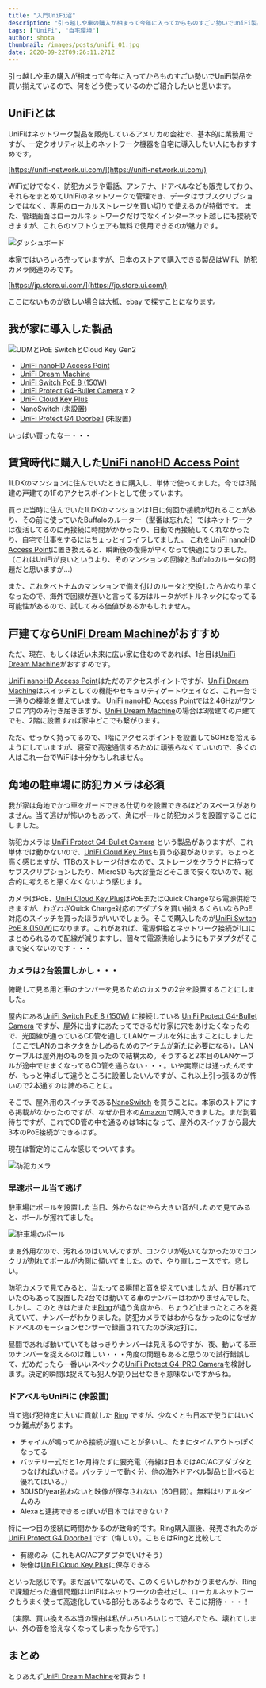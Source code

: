 ```yaml
---
title: "入門UniFi沼"
description: "引っ越しや車の購入が相まって今年に入ってからものすごい勢いでUniFi製品を買い揃えているので、何をどう使っているのかご紹介したいと思います。"
tags: ["UniFi", "自宅環境"]
author: shota
thumbnail: /images/posts/unifi_01.jpg
date: 2020-09-22T09:26:11.271Z
---
```


引っ越しや車の購入が相まって今年に入ってからものすごい勢いでUniFi製品を買い揃えているので、何をどう使っているのかご紹介したいと思います。

## UniFiとは

UniFiはネットワーク製品を販売しているアメリカの会社で、基本的に業務用ですが、一定クオリティ以上のネットワーク機器を自宅に導入したい人にもおすすめです。

[https://unifi-network.ui.com/](https://unifi-network.ui.com/)

WiFiだけでなく、防犯カメラや電話、アンテナ、ドアベルなども販売しており、それらをまとめてUniFiのネットワークで管理でき、データはサブスクリプションではなく、専用のローカルストレージを買い切りで使えるのが特徴です。
また、管理画面はローカルネットワークだけでなくインターネット越しにも接続できますが、これらのソフトウェアも無料で使用できるのが魅力です。

![ダッシュボード](/images/posts/unifi_04.jpg)

本家ではいろいろ売っていますが、日本のストアで購入できる製品はWiFi、防犯カメラ関連のみです。

[https://jp.store.ui.com/](https://jp.store.ui.com/)

ここにないものが欲しい場合は大抵、[ebay](https://www.ebay.com/) で探すことになります。

## 我が家に導入した製品

![UDMとPoE SwitchとCloud Key Gen2](/images/posts/unifi_01.jpg)

* [UniFi nanoHD Access Point](https://store.ui.com/collections/unifi-network-access-points/products/unifi-nanohd-us)
* [UniFi Dream Machine](https://store.ui.com/collections/routing-switching/products/unifi-dream-machine)
* [UniFi Switch PoE 8 (150W)](https://store.ui.com/collections/unifi-network-routing-switching/products/unifi-switch-8-150w)
* [UniFi Protect G4-Bullet Camera](https://store.ui.com/collections/unifi-protect/products/unifi-protect-g4-bullet-camera) x 2
* [UniFi Cloud Key Plus](https://store.ui.com/collections/unifi-protect-nvr/products/unifi-cloudkey-gen2-plus)
* [NanoSwitch](https://www.ui.com/accessories/nanoswitch/) (未設置)
* [UniFi Protect G4 Doorbell](https://store.ui.com/collections/unifi-protect/products/uvc-g4-doorbell) (未設置)

いっぱい買ったなー・・・

## 賃貸時代に購入した[UniFi nanoHD Access Point](https://store.ui.com/collections/unifi-network-access-points/products/unifi-nanohd-us)

1LDKのマンションに住んでいたときに購入し、単体で使ってました。今では3階建の戸建ての1Fのアクセスポイントとして使っています。

買った当時に住んでいた1LDKのマンションは1日に何回か接続が切れることがあり、その前に使っていたBuffaloのルーター（型番は忘れた）ではネットワークは復活してるのに再接続に時間がかかったり、自動で再接続してくれなかったり、自宅で仕事をするにはちょっとイライラしてました。
これを[UniFi nanoHD Access Point](https://store.ui.com/collections/unifi-network-access-points/products/unifi-nanohd-us)に置き換えると、瞬断後の復帰が早くなって快適になりました。（これはUniFiが良いというより、そのマンションの回線とBuffaloのルータの問題だと思いますが...）

また、これをベトナムのマンションで備え付けのルータと交換したらかなり早くなったので、海外で回線が遅いと言ってる方はルータがボトルネックになってる可能性があるので、試してみる価値があるかもしれません。

## 戸建てなら[UniFi Dream Machine](https://store.ui.com/collections/routing-switching/products/unifi-dream-machine)がおすすめ

ただ、現在、もしくは近い未来に広い家に住むのであれば、1台目は[UniFi Dream Machine](https://store.ui.com/collections/routing-switching/products/unifi-dream-machine)がおすすめです。

[UniFi nanoHD Access Point](https://store.ui.com/collections/unifi-network-access-points/products/unifi-nanohd-us)はただのアクセスポイントですが、[UniFi Dream Machine](https://store.ui.com/collections/routing-switching/products/unifi-dream-machine)はスイッチとしての機能やセキュリティゲートウェイなど、これ一台で一通りの機能を備えています。
[UniFi nanoHD Access Point](https://store.ui.com/collections/unifi-network-access-points/products/unifi-nanohd-us)では2.4GHzがワンフロア内のみ行き届きますが、[UniFi Dream Machine](https://store.ui.com/collections/routing-switching/products/unifi-dream-machine)の場合は3階建ての戸建てでも、2階に設置すれば家中どこでも繋がります。

ただ、せっかく持ってるので、1階にアクセスポイントを設置して5GHzを拾えるようにしていますが、寝室で高速通信するために頑張らなくていいので、多くの人はこれ一台でWiFiは十分かもしれません。

## 角地の駐車場に防犯カメラは必須

我が家は角地でかつ車をガードできる仕切りを設置できるほどのスペースがありません。当て逃げが怖いのもあって、角にポールと防犯カメラを設置することにしました。

防犯カメラは [UniFi Protect G4-Bullet Camera](https://store.ui.com/collections/unifi-protect/products/unifi-protect-g4-bullet-camera) という製品がありますが、これ単体では動かないので、[UniFi Cloud Key Plus](https://store.ui.com/collections/unifi-protect-nvr/products/unifi-cloudkey-gen2-plus)も買う必要があります。ちょっと高く感じますが、1TBのストレージ付きなので、ストレージをクラウドに持ってサブスクリプションしたり、MicroSD
も大容量だとそこまで安くないので、総合的に考えると悪くなくないよう感じます。

カメラはPoE、[UniFi Cloud Key Plus](https://store.ui.com/collections/unifi-protect-nvr/products/unifi-cloudkey-gen2-plus
)はPoEまたはQuick Chargeなら電源供給できますが、わざわざQuick Charge対応のアダプタを買い揃えるくらいならPoE対応のスイッチを買ったほうがいいでしょう。そこで購入したのが[UniFi Switch PoE
 8 (150W)](https://store.ui.com/collections/unifi-network-routing-switching/products/unifi-switch-8-150w
 )になります。これがあれば、電源供給とネットワーク接続が1口にまとめられるので配線が減りますし、個々で電源供給しようにもアダプタがそこまで安くないのです・・・
 
### カメラは2台設置しかし・・・

俯瞰して見る用と車のナンバーを見るためのカメラの2台を設置することにしました。

屋内にある[UniFi Switch PoE 8 (150W)](https://store.ui.com/collections/unifi-network-routing-switching/products/unifi-switch-8-150w) に接続している [UniFi Protect G4-Bullet Camera](https://store.ui.com/collections/unifi-protect/products/unifi-protect-g4-bullet-camera) ですが、屋外に出すにあたってできるだけ家に穴をあけたくなったので、光回線が通っているCD管を通してLANケーブルを外に出すことにしました（ここでLANのコネクタをかしめるためのアイテムが新たに必要になる）。LANケーブルは屋外用のものを買ったので結構太め。そうすると2本目のLANケーブルが途中でせまくなってるCD管を通らない・・・。いや実際には通ったんですが、もっと伸ばして違うところに設置したいんですが、これ以上引っ張るのが怖いので2本通すのは諦めることに。

そこで、屋外用のスイッチである[NanoSwitch](https://www.ui.com/accessories/nanoswitch/) を買うことに。本家のストアにすら掲載がなかったのですが、なぜか日本の[Amazon](https://amzn.to/363xxTP)で購入できました。まだ到着待ちですが、これでCD管の中を通るのは1本になって、屋外のスイッチから最大3本のPoE接続ができるはず。

現在は暫定的にこんな感じでついてます。

![防犯カメラ](/images/posts/unifi_02.jpg)

### 早速ポール当て逃げ

駐車場にポールを設置した当日、外からなにやら大きい音がしたので見てみると、ポールが擦れてました。

![駐車場のポール](/images/posts/unifi_05.jpg)

まぁ外用なので、汚れるのはいいんですが、コンクリが乾いてなかったのでコンクリが割れてポールが内側に傾いてました。ので、やり直しコースです。悲しい。

防犯カメラで見てみると、当たってる瞬間と音を捉えていましたが、日が暮れていたのもあって設置した2台では動いてる車のナンバーはわかりませんでした。しかし、このときはたまたま[Ring](https://shop.ring.com/products/video-doorbell-3-plus)が違う角度から、ちょうど止まったところを捉えていて、ナンバーがわかりました。防犯カメラではわからなかったのになぜかドアベルのモーションセンサーで録画されてたのが決定打に。

昼間であれば動いていてもはっきりナンバーは見えるのですが、夜、動いてる車のナンバーを捉えるのは難しい・・・角度の問題もあると思うので試行錯誤して、だめだったら一番いいスペックの[UniFi Protect G4-PRO Camera](https://store.ui.com/collections/unifi-protect-cameras/products/unifi-protect-g4-pro-camera)を検討します。決定的瞬間は捉えても犯人が割り出せなきゃ意味ないですからね。

### ドアベルもUniFiに (未設置)

当て逃げ犯特定に大いに貢献した [Ring](https://shop.ring.com/products/video-doorbell-3-plus) ですが、少なくとも日本で使うにはいくつか難点があります。

* チャイムが鳴ってから接続が遅いことが多いし、たまにタイムアウトっぽくなってる
* バッテリー式だと1ヶ月持たずに要充電（有線は日本ではAC/ACアダプタとつなげればいける。バッテリーで動く分、他の海外ドアベル製品と比べると優れてはいる。）
* 30USD/year払わないと映像が保存されない（60日間）。無料はリアルタイムのみ
* Alexaと連携できるっぽいが日本ではできない？

特に一つ目の接続に時間かかるのが致命的です。Ring購入直後、発売されたのが [UniFi Protect G4 Doorbell](https://store.ui.com/collections/unifi-protect/products/uvc-g4-doorbell) です（悔しい）。こちらはRingと比較して

* 有線のみ（これもAC/ACアダプタでいけそう）
* 映像は[UniFi Cloud Key Plus](https://store.ui.com/collections/unifi-protect-nvr/products/unifi-cloudkey-gen2-plus)に保存できる

といった感じです。まだ届いてないので、このくらいしかわかりませんが、Ringで課題だった通信問題はUniFiはネットワークの会社だし、ローカルネットワークもうまく使って高速化している部分もあるようなので、そこに期待・・・！

（実際、買い換える本当の理由は私がいろいろいじって遊んでたら、壊れてしまい、外の音を拾えなくなってしまったからです。）

## まとめ

とりあえず[UniFi Dream Machine](https://store.ui.com/collections/routing-switching/products/unifi-dream-machine)を買おう！
